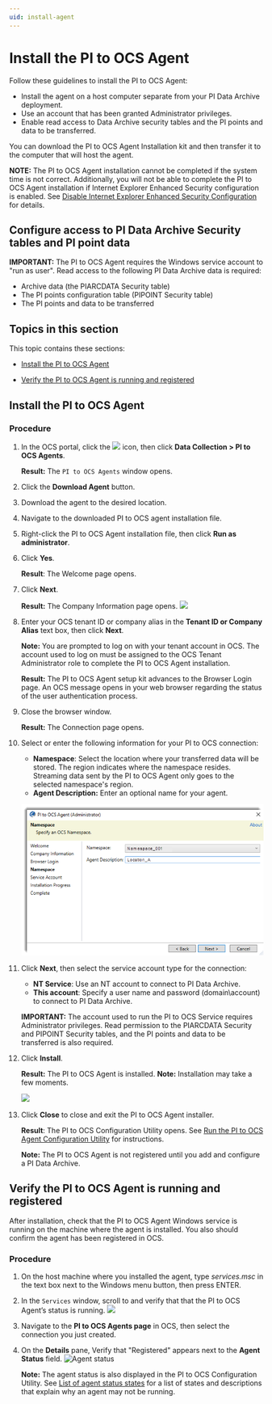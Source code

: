 ```yaml
---
uid: install-agent
---
```


# Install the PI to OCS Agent

Follow these guidelines to install the PI to OCS Agent:

* Install the agent on a host computer separate from your PI Data Archive deployment.
* Use an account that has been granted Administrator privileges.
* Enable read access to Data Archive security tables and the PI points and data to be transferred.

You can download the PI to OCS Agent Installation kit and then transfer it to the computer that will host the agent.

**NOTE:** The PI to OCS Agent installation cannot be completed if the system time is not correct. Additionally, you will not be able to complete the PI to OCS Agent installation if Internet Explorer Enhanced Security configuration is enabled. See [Disable Internet Explorer Enhanced Security Configuration](xref:disable-ie-security) for details. 

## Configure access to PI Data Archive Security tables and PI point data

**IMPORTANT:** The PI to OCS Agent requires the Windows service account to "run as user". Read access to the following PI Data Archive data is required:

* Archive data (the PIARCDATA Security table)
* The PI points configuration table (PIPOINT Security table)
* The PI points and data to be transferred

## Topics in this section

This topic contains these sections:

* [Install the PI to OCS Agent](#install-the-pi-to-ocs-agent)

* [Verify the PI to OCS Agent is running and registered](#verify-the-pi-to-ocs-agent-is-running-and-registered)


## Install the PI to OCS Agent

### Procedure

1. In the OCS portal, click the ![ ](../../images/waffle-button.png) icon, then click **Data Collection > PI to OCS Agents**.

   **Result:** The `PI to OCS Agents` window opens.
2. Click the **Download Agent** button.
3. Download the agent to the desired location.
4. Navigate to the downloaded PI to OCS agent installation file.
2. Right-click the PI to OCS Agent installation file, then click **Run as administrator**.
6. Click **Yes**.

   **Result**: The Welcome page opens.
7. Click **Next**.

   **Result:** The Company Information page opens.
   ![](../../images/agent-co-info.png)
8. Enter your OCS tenant ID or company alias in the **Tenant ID or Company Alias** text box, then click **Next**.

    **Note:** You are prompted to log on with your tenant account in OCS.  The account used to log on must be assigned to the OCS Tenant Administrator role to complete the PI to OCS Agent installation.

    **Result:** The PI to OCS Agent setup kit advances to the Browser Login page. An OCS message opens in your web browser regarding the status of the user authentication process. 
9. Close the browser window.

    **Result:** The Connection page opens.

10. Select or enter the following information for your PI to OCS connection:

    *  **Namespace**: Select the location where your transferred data will be stored. The region indicates where the namespace resides. Streaming data sent by the PI to OCS Agent only goes to the selected namespace's region.
    * **Agent Description:** Enter an optional name for your agent.

    ![](../../images/agent-namespace.png)

11. Click **Next**, then select the service account type for the connection:

    * **NT Service**: Use an NT account to connect to PI Data Archive.
    * **This account**: Specify a user name and password (domain\account) to connect to PI Data Archive.

    **IMPORTANT:** The account used to run the PI to OCS Service requires Administrator privileges. Read permission to the PIARCDATA Security and PIPOINT Security tables, and the PI points and data to be transferred is also required.

12. Click **Install**.

    **Result:** The PI to OCS Agent is installed.
    **Note:** Installation may take a few moments.

    ![](../../images/agent-complete.png)

13. Click **Close** to close and exit the PI to OCS Agent installer.
    
    **Result**: The PI to OCS Configuration Utility opens. See [Run the PI to OCS Agent Configuration Utility](xref:pi-to-ocs-utility) for instructions.

    **Note:** The PI to OCS Agent is not registered until you add and configure a PI Data Archive.

## Verify the PI to OCS Agent is running and registered

After installation, check that the PI to OCS Agent Windows service is running on the machine where the agent is installed. You also should confirm the agent has been registered in OCS.

### Procedure

1. On the host machine where you installed the agent, type *services.msc* in the text box next to the Windows menu button, then press ENTER.
2. In the `Services` window, scroll to and verify that that the PI to OCS Agent’s status is running.
![](../../images/services-window.png)
3. Navigate to the **PI to OCS Agents page** in OCS, then select the connection you just created. 
4. On the **Details** pane, Verify that "Registered" appears next to the **Agent Status** field.
![Agent status](../../images/details-pane.png)

   **Note:**  The agent status is also displayed in the PI to OCS Configuration Utility.  See [List of agent status states](xref:pi-to-ocs-utility#list-of-agent-status-states) for a list of states and descriptions that explain why an agent may not be running.